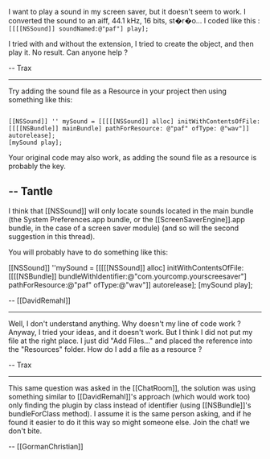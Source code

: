 I want to play a sound in my screen saver, but it doesn't seem to work. I converted the sound to an aiff, 44.1 kHz, 16 bits, st�r�o... I coded like this :
<code>
[[[[NSSound]] soundNamed:@"paf"] play];
</code>

I tried with and without the extension, I tried to create the object, and then play it. No result. Can anyone help ?

-- Trax

----

Try adding the sound file as a Resource in your project then using something like this:

<code>
[[NSSound]] '' mySound = [[[[[NSSound]] alloc] initWithContentsOfFile: [[[[NSBundle]] mainBundle] pathForResource: @"paf" ofType: @"wav"]] autorelease];
[mySound play];
</code>

Your original code may also work, as adding the sound file as a resource is probably the key.

--
Tantle
----

I think that [[NSSound]] will only locate sounds located in the main bundle (the System Preferences.app bundle, or the [[ScreenSaverEngine]].app bundle, in the case of a screen saver module) (and so will the second suggestion in this thread).

You will probably have to do something like this: 

[[NSSound]] ''mySound = [[[[[NSSound]] alloc] initWithContentsOfFile:[[[[NSBundle]] bundleWithIdentifier:@"com.yourcomp.yourscreesaver"] pathForResource:@"paf" ofType:@"wav"]] autorelease];
[mySound play];

-- [[DavidRemahl]]

----

Well, I don't understand anything. Why doesn't my line of code work ? Anyway, I tried your ideas, and it doesn't work. But I think I did not put my file at the right place. I just did "Add Files..." and placed the reference into the "Resources" folder. How do I add a file as a resource ?

-- Trax

----

This same question was asked in the [[ChatRoom]], the solution was using something similar to [[DavidRemahl]]'s approach (which would work too) only finding the plugin by class instead of identifier (using [[NSBundle]]'s bundleForClass method). I assume it is the same person asking, and if he found it easier to do it this way so might someone else. Join the chat! we don't bite.

-- [[GormanChristian]]